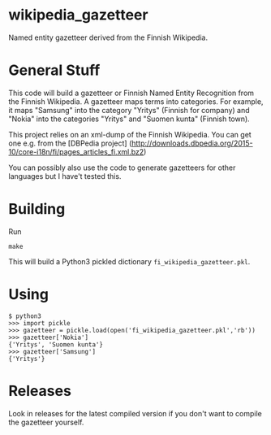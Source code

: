 # wikipedia_gazetteer

Named entity gazetteer derived from the Finnish Wikipedia.

# General Stuff

This code will build a gazetteer or Finnish Named Entity Recognition from the Finnish Wikipedia. A gazetteer maps terms into categories. For example, it maps "Samsung" into the category "Yritys" (Finnish for company) and "Nokia" into the categories "Yritys" and "Suomen kunta" (Finnish town). 

This project relies on an xml-dump of the Finnish Wikipedia. You can get one e.g. from the [DBPedia project] (http://downloads.dbpedia.org/2015-10/core-i18n/fi/pages_articles_fi.xml.bz2)

You can possibly also use the code to generate gazetteers for other languages but I have't tested this. 

# Building

Run

    make
    
This will build a Python3 pickled dictionary ```fi_wikipedia_gazetteer.pkl```.

# Using

    $ python3
    >>> import pickle
    >>> gazetteer = pickle.load(open('fi_wikipedia_gazetteer.pkl','rb'))
    >>> gazetteer['Nokia']
    {'Yritys', 'Suomen kunta'}
    >>> gazetteer['Samsung']
    {'Yritys'}

# Releases

Look in releases for the latest compiled version if you don't want to compile the gazetteer yourself.
